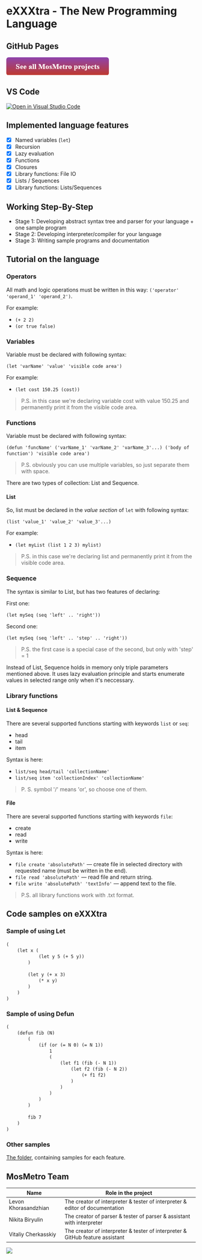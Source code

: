 # eXXXtra - The New Programming Language

## GitHub Pages
[![See all MosMetro projects](https://github.com/MAILabs-Edu-2023/fp-compiler-lab-mosmetro/blob/prepare_documentation/assets/pictures/See_all_MosMetro_projects_Button.png)](https://lkhorasandzhian.github.io/exxxtra-website/)

## VS Code
[![Open in Visual Studio Code](https://classroom.github.com/assets/open-in-vscode-718a45dd9cf7e7f842a935f5ebbe5719a5e09af4491e668f4dbf3b35d5cca122.svg)](https://classroom.github.com/online_ide?assignment_repo_id=12420066&assignment_repo_type=AssignmentRepo)

## Implemented language features

* [x] Named variables (`let`)
* [x] Recursion
* [x] Lazy evaluation
* [x] Functions
* [x] Closures
* [x] Library functions: File IO
* [x] Lists / Sequences
* [x] Library functions: Lists/Sequences

## Working Step-By-Step

* Stage 1: Developing abstract syntax tree and parser for your language + one sample program
* Stage 2: Developing interpreter/compiler for your language
* Stage 3: Writing sample programs and documentation

## Tutorial on the language

### Operators

All math and logic operations must be written in this way:
```('operator' 'operand_1' 'operand_2')```.

For example:
* ```(+ 2 2)```
* ```(or true false)```

### Variables

Variable must be declared with following syntax:
```xxx
(let 'varName' 'value' 'visible code area')
```

For example:
* ```(let cost 150.25 (cost))```
> P.S. in this case we're declaring variable cost with value 150.25 and permanently print it from the visible code area.

### Functions
Variable must be declared with following syntax:
```xxx
(defun 'funcName' ('varName_1' 'varName_2' 'varName_3'...) ('body of function') 'visible code area')
```
> P.S. obviously you can use  multiple variables, so just separate them with space.

There are two types of collection: List and Sequence.

#### List
So, list must be declared in the _value section_ of ```let``` with following syntax:
```xxx
(list 'value_1' 'value_2' 'value_3'...)
```

For example:
* ```(let myList (list 1 2 3) mylist)```
> P.S. in this case we're declaring list and permanently print it from the visible code area.

### Sequence
The syntax is similar to List, but has two features of declaring:

First one:
```xxx
(let mySeq (seq 'left' .. 'right'))
```
Second one:
```xxx
(let mySeq (seq 'left' .. 'step' .. 'right'))
```

> P.S. the first case is a special case of the second, but only with 'step' = 1

Instead of List, Sequence holds in memory only triple parameters mentioned above. It uses lazy evaluation principle and starts enumerate values in selected range only when it's neccessary.

### Library functions

#### List & Sequence

There are several supported functions starting with keywords ```list``` or ```seq```:

* head
* tail
* item

Syntax is here:
* ```list/seq head/tail 'collectionName'```
* ```list/seq item 'collectionIndex' 'collectionName'```

> P. S. symbol '/' means 'or', so choose one of them.

#### File

There are several supported functions starting with keywords ```file```:

* create
* read
* write

Syntax is here:
* ```file create 'absolutePath'``` — create file in selected directory with requested name (must be written in the end).
* ```file read 'absolutePath'``` — read file and return string.
* ```file write 'absolutePath' 'textInfo'``` — append text to the file.

> P.S. all library functions work with .txt format.

## Code samples on eXXXtra

### Sample of using Let
```xxx
(
    (let x (
            (let y 5 (+ 5 y))
        )
        
        (let y (+ x 3)
            (* x y)
        )
    )
)
```

### Sample of using Defun
```xxx
(
    (defun fib (N)
        (
            (if (or (= N 0) (= N 1)) 
                1
                (
                    (let f1 (fib (- N 1))
                        (let f2 (fib (- N 2))
                            (+ f1 f2)
                        )
                    )
                )
            )
        )
        
        fib 7
    )
)
```

### Other samples
[The folder](https://github.com/MAILabs-Edu-2023/fp-compiler-lab-mosmetro/tree/main/examples), containing samples for each feature.

## MosMetro Team

| Name                 | Role in the project                                                           |
| ---                  | ---                                                                           |
| Levon Khorasandzhian | The creator of interpreter & tester of interpreter & editor of documentation  |
| Nikita Biryulin      | The creator of parser & tester of parser & assistant with interpreter         |
| Vitaliy Cherkasskiy  | The creator of interpreter & tester of interpreter & GitHub feature assistant |

<img src="https://soshnikov.com/images/byhuman_en.png" height="25px"/>
